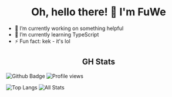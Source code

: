 <h1 align="center"> Oh, hello there! 👋 I'm FuWe </h1>

- 🔭 I’m currently working on something helpful
- 🌱 I’m currently learning TypeScript
- ⚡ Fun fact: kek - it's lol

<h2 align="center"> GH Stats </h1>

![Github Badge](https://img.shields.io/badge/-FunnyWelder-grey?style=flat&logo=github&logoColor=black&link=https://github.com/FunnyWelder/) ![Profile views](https://gpvc.arturio.dev/FunnyWelder)

![Top Langs](https://github-readme-stats-axpwmfcg3.vercel.app/api/top-langs/?username=FunnyWelder&theme=vue-dark&hide_border=true)
![All Stats](https://github-readme-stats-axpwmfcg3.vercel.app/api?username=FunnyWelder&show_icons=true&include_all_commits=true&count_private=true&hide=contribs&theme=vue-dark&hide_border=true)

<!--
**FunnyWelder/FunnyWelder** is a ✨ _special_ ✨ repository because its `README.md` (this file) appears on your GitHub profile.

Here are some ideas to get you started:

- 🔭 I’m currently working on ...
- 🌱 I’m currently learning ...
- 👯 I’m looking to collaborate on ...
- 🤔 I’m looking for help with ...
- 💬 Ask me about ...
- 📫 How to reach me: ...
- 😄 Pronouns: ...
- ⚡ Fun fact: ...
-->

